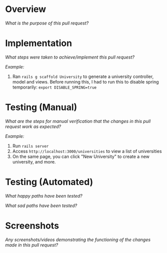 # Overview
_What is the purpose of this pull request?_

# Implementation
_What steps were taken to achieve/implement this pull request?_

_Example:_
1. Ran `rails g scaffold University` to generate a university controller, model and views. Before running this, I had to run this to disable spring temporarily: `export DISABLE_SPRING=true `

# Testing (Manual)
_What are the steps for manual verification that the changes in this pull request work as expected?_

_Example:_
1. Run `rails server`
2. Access `http://localhost:3000/universities` to view a list of universities
3. On the same page, you can click "New University" to create a new university, and more.


# Testing (Automated)
_What happy paths have been tested?_

_What sad paths have been tested?_

# Screenshots
_Any screenshots/videos demonstrating the functioning of the changes made in this pull request?_
